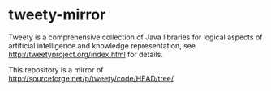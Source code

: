 # tweety-mirror

Tweety is a comprehensive collection of Java libraries for logical aspects of artificial intelligence and knowledge representation, see http://tweetyproject.org/index.html for details.

This repository is a mirror of http://sourceforge.net/p/tweety/code/HEAD/tree/
